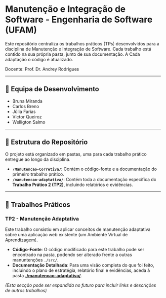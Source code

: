 # Manutenção e Integração de Software - Engenharia de Software (UFAM)

Este repositório centraliza os trabalhos práticos (TPs) desenvolvidos para a disciplina de Manutenção e Integração de Software. 
Cada trabalho está contido na sua própria pasta, junto de sua documentação.
A Cada adaptação o código é atualizado.

Docente: Prof. Dr. Andrey Rodrigues

---

## 🚀 Equipa de Desenvolvimento

* Bruna Miranda
* Carlos Breno
* Júlia Farias
* Victor Queiroz
* Welligton Salmo

---

## 📂 Estrutura do Repositório

O projeto está organizado em pastas, uma para cada trabalho prático entregue ao longo da disciplina.

* **`/Manutencao-Corretiva/`**: Contém o código-fonte e a documentação do primeiro trabalho prático.
* **`/manutencao-adaptativa/`**: Contém toda a documentação específica do **Trabalho Prático 2 (TP2)**, incluindo relatórios e evidências.

---

## 📖 Trabalhos Práticos

### TP2 - Manutenção Adaptativa

Este trabalho consistiu em aplicar conceitos de manutenção adaptativa sobre uma aplicação web existente (um Ambiente Virtual de Aprendizagem).

* **Código-Fonte**: O código modificado para este trabalho pode ser encontrado na pasta, podendo ser alterado frente a outras manuntenções `./src/`.
* **Documentação Detalhada**: Para uma visão completa do que foi feito, incluindo o plano de estratégia, relatório final e evidências, aceda à pasta **[./manutencao-adaptativa/](./manutencao-adaptativa/)**.

*(Esta secção pode ser expandida no futuro para incluir links e descrições de outros trabalhos)*
